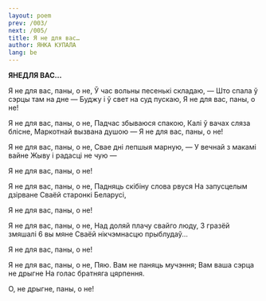 ```yaml
---
layout: poem
prev: /003/
next: /005/
title: Я не для вас…
author: ЯНКА КУПАЛА
lang: be
---
```



 
**ЯНЕДЛЯ ВАС...**

Я не для вас, паны, о не, Ў час вольны песенькі складаю, — Што спала ў сэрцы там на дне — Буджу і ў свет на суд пускаю, Я не для вас, паны, о не!

Я не для вас, паны, о не, Падчас збываюся спакою, Калі ў вачах сляза блісне, Маркотнай вызвана душою — Я не для вас, паны, о не!

Я не для вас, паны, о не, Свае дні лепшыя марную, — У вечнай з макамі вайне Жыву і радасці не чую  —

Я не для вас, паны, о не!

Я не для вас, паны, о не, Падняць скібіну слова рвуся На запусцелым дзірване Сваёй старонкі Беларусі,

Я не для вас, паны, о не!

Я не для вас, паны, о не, Над доляй плачу свайго люду, 3 гразёй змяшалі 6 вы мяне Сваёй нікчэмнасцю прыблудаў...

Я не для вас, паны, о не!

Я не для вас, паны, о не, Пяю. Вам не паняць мучэння; Вам ваша сэрца не дрыгне На голас братняга цярпення.

О, не дрыгне, паны, о не!
